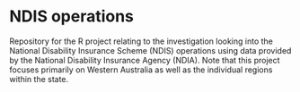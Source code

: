 # NDIS operations

Repository for the R project relating to the investigation looking into the National Disability Insurance Scheme (NDIS) operations using data provided by the National Disability Insurance Agency (NDIA). Note that this project focuses primarily on Western Australia as well as the individual regions within the state.